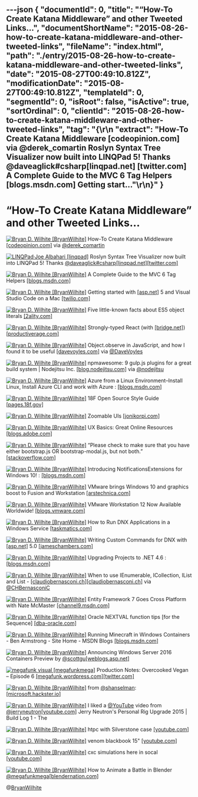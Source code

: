 ---json
{
  "documentId": 0,
  "title": "“How-To Create Katana Middleware” and other Tweeted Links…",
  "documentShortName": "2015-08-26-how-to-create-katana-middleware-and-other-tweeted-links",
  "fileName": "index.html",
  "path": "./entry/2015-08-26-how-to-create-katana-middleware-and-other-tweeted-links",
  "date": "2015-08-27T00:49:10.812Z",
  "modificationDate": "2015-08-27T00:49:10.812Z",
  "templateId": 0,
  "segmentId": 0,
  "isRoot": false,
  "isActive": true,
  "sortOrdinal": 0,
  "clientId": "2015-08-26-how-to-create-katana-middleware-and-other-tweeted-links",
  "tag": "{\r\n  \"extract\": \"How-To Create Katana Middleware [codeopinion.com]  via @derek_comartin Roslyn Syntax Tree Visualizer now built into LINQPad 5! Thanks @daveaglick#csharp[linqpad.net] [twitter.com]  A Complete Guide to the MVC 6 Tag Helpers [blogs.msdn.com]  Getting start...\"\r\n}"
}
---

# “How-To Create Katana Middleware” and other Tweeted Links…

[<img alt="Bryan D. Wilhite [BryanWilhite]" src="https://songhay.blob.core.windows.net/shared-social-twitter/BryanWilhite.jpeg">](http://songhayblog.azurewebsites.net/ "Bryan D. Wilhite [BryanWilhite]") How-To Create Katana Middleware [[codeopinion.com]](http://codeopinion.com/how-to-create-owin-middleware/) via [@derek_comartin](http://twitter.com/derek_comartin)

[<img alt="LINQPad·Joe Albahari [linqpad]" src="https://songhay.blob.core.windows.net/shared-social-twitter/linqpad.png">](http://www.linqpad.net/ "LINQPad·Joe Albahari [linqpad]") Roslyn Syntax Tree Visualizer now built into LINQPad 5! Thanks [@daveaglick](http://twitter.com/daveaglick)[#csharp](http://search.twitter.com/search?q=%23csharp)[[linqpad.net]](http://www.linqpad.net/download.aspx#beta5)[[twitter.com]](https://twitter.com/linqpad/status/635339614203412480/photo/1)

[<img alt="Bryan D. Wilhite [BryanWilhite]" src="https://songhay.blob.core.windows.net/shared-social-twitter/BryanWilhite.jpeg">](http://songhayblog.azurewebsites.net/ "Bryan D. Wilhite [BryanWilhite]") A Complete Guide to the MVC 6 Tag Helpers [[blogs.msdn.com]](http://blogs.msdn.com/b/cdndevs/archive/2015/08/06/a-complete-guide-to-the-mvc-6-tag-helpers.aspx)

[<img alt="Bryan D. Wilhite [BryanWilhite]" src="https://songhay.blob.core.windows.net/shared-social-twitter/BryanWilhite.jpeg">](http://songhayblog.azurewebsites.net/ "Bryan D. Wilhite [BryanWilhite]") Getting started with [[asp.net]](http://www.asp.net/) 5 and Visual Studio Code on a Mac [[twilio.com]](https://www.twilio.com/blog/2015/08/getting-started-with-asp-net-5-and-visual-studio-code-on-a-mac.html)

[<img alt="Bryan D. Wilhite [BryanWilhite]" src="https://songhay.blob.core.windows.net/shared-social-twitter/BryanWilhite.jpeg">](http://songhayblog.azurewebsites.net/ "Bryan D. Wilhite [BryanWilhite]") Five little-known facts about ES5 object literals [[2ality.com]](http://www.2ality.com/2015/08/object-literals-es5.html)

[<img alt="Bryan D. Wilhite [BryanWilhite]" src="https://songhay.blob.core.windows.net/shared-social-twitter/BryanWilhite.jpeg">](http://songhayblog.azurewebsites.net/ "Bryan D. Wilhite [BryanWilhite]") Strongly-typed React (with [[bridge.net]](http://Bridge.net)) [[productiverage.com]](http://www.productiverage.com/stronglytyped-react-with-bridgenet)

[<img alt="Bryan D. Wilhite [BryanWilhite]" src="https://songhay.blob.core.windows.net/shared-social-twitter/BryanWilhite.jpeg">](http://songhayblog.azurewebsites.net/ "Bryan D. Wilhite [BryanWilhite]") Object.observe in JavaScript, and how I found it to be useful [[davevoyles.com]](http://www.davevoyles.com/object-observe-in-javascript-and-how-i-found-it-to-be-useful/) via [@DaveVoyles](http://twitter.com/DaveVoyles)

[<img alt="Bryan D. Wilhite [BryanWilhite]" src="https://songhay.blob.core.windows.net/shared-social-twitter/BryanWilhite.jpeg">](http://songhayblog.azurewebsites.net/ "Bryan D. Wilhite [BryanWilhite]") npmawesome: 9 gulp.js plugins for a great build system | Nodejitsu Inc. [[blog.nodejitsu.com]](http://blog.nodejitsu.com) via [@nodejitsu](http://twitter.com/nodejitsu)

[<img alt="Bryan D. Wilhite [BryanWilhite]" src="https://songhay.blob.core.windows.net/shared-social-twitter/BryanWilhite.jpeg">](http://songhayblog.azurewebsites.net/ "Bryan D. Wilhite [BryanWilhite]") Azure from a Linux Environment–Install Linux, Install Azure CLI and work with Azure : [[blogs.msdn.com]](http://blogs.msdn.com/b/girishp/archive/2015/08/20/azure-from-a-linux-environment-install-linux-install-azure-cli-and-work-with-azure.aspx)

[<img alt="Bryan D. Wilhite [BryanWilhite]" src="https://songhay.blob.core.windows.net/shared-social-twitter/BryanWilhite.jpeg">](http://songhayblog.azurewebsites.net/ "Bryan D. Wilhite [BryanWilhite]") 18F Open Source Style Guide [[pages.18f.gov]](https://pages.18f.gov/open-source-guide/index.html)

[<img alt="Bryan D. Wilhite [BryanWilhite]" src="https://songhay.blob.core.windows.net/shared-social-twitter/BryanWilhite.jpeg">](http://songhayblog.azurewebsites.net/ "Bryan D. Wilhite [BryanWilhite]") Zoomable UIs [[jonikorpi.com]](http://www.jonikorpi.com/zoomable-ui-for-the-web/)

[<img alt="Bryan D. Wilhite [BryanWilhite]" src="https://songhay.blob.core.windows.net/shared-social-twitter/BryanWilhite.jpeg">](http://songhayblog.azurewebsites.net/ "Bryan D. Wilhite [BryanWilhite]") UX Basics: Great Online Resources [[blogs.adobe.com]](http://blogs.adobe.com/dreamweaver/2015/08/ux-basics-great-online-resources.html)

[<img alt="Bryan D. Wilhite [BryanWilhite]" src="https://songhay.blob.core.windows.net/shared-social-twitter/BryanWilhite.jpeg">](http://songhayblog.azurewebsites.net/ "Bryan D. Wilhite [BryanWilhite]") “Please check to make sure that you have either bootstrap.js OR bootstrap-modal.js, but not both.” [[stackoverflow.com]](http://stackoverflow.com/questions/13648979/bootstrap-modal-immediately-disappearing)

[<img alt="Bryan D. Wilhite [BryanWilhite]" src="https://songhay.blob.core.windows.net/shared-social-twitter/BryanWilhite.jpeg">](http://songhayblog.azurewebsites.net/ "Bryan D. Wilhite [BryanWilhite]") Introducing NotificationsExtensions for Windows 10! : [[blogs.msdn.com]](http://blogs.msdn.com/b/tiles_and_toasts/archive/2015/08/20/introducing-notificationsextensions-for-windows-10.aspx)

[<img alt="Bryan D. Wilhite [BryanWilhite]" src="https://songhay.blob.core.windows.net/shared-social-twitter/BryanWilhite.jpeg">](http://songhayblog.azurewebsites.net/ "Bryan D. Wilhite [BryanWilhite]") VMware brings Windows 10 and graphics boost to Fusion and Workstation [[arstechnica.com]](http://arstechnica.com/information-technology/2015/08/vmware-brings-windows-10-and-graphics-boost-to-fusion-and-workstation/)

[<img alt="Bryan D. Wilhite [BryanWilhite]" src="https://songhay.blob.core.windows.net/shared-social-twitter/BryanWilhite.jpeg">](http://songhayblog.azurewebsites.net/ "Bryan D. Wilhite [BryanWilhite]") VMware Workstation 12 Now Available Worldwide! [[blogs.vmware.com]](https://blogs.vmware.com/workstation/2015/08/vmware-workstation-12-now-available-worldwide.html)

[<img alt="Bryan D. Wilhite [BryanWilhite]" src="https://songhay.blob.core.windows.net/shared-social-twitter/BryanWilhite.jpeg">](http://songhayblog.azurewebsites.net/ "Bryan D. Wilhite [BryanWilhite]") How to Run DNX Applications in a Windows Service [[taskmatics.com]](http://taskmatics.com/blog/run-dnx-applications-windows-service/)

[<img alt="Bryan D. Wilhite [BryanWilhite]" src="https://songhay.blob.core.windows.net/shared-social-twitter/BryanWilhite.jpeg">](http://songhayblog.azurewebsites.net/ "Bryan D. Wilhite [BryanWilhite]") Writing Custom Commands for DNX with [[asp.net]](http://www.asp.net/) 5.0 [[jameschambers.com]](http://jameschambers.com/2015/08/writing-custom-commands-for-dnx-with-asp-net-5-0/)

[<img alt="Bryan D. Wilhite [BryanWilhite]" src="https://songhay.blob.core.windows.net/shared-social-twitter/BryanWilhite.jpeg">](http://songhayblog.azurewebsites.net/ "Bryan D. Wilhite [BryanWilhite]") Upgrading Projects to .NET 4.6 : [[blogs.msdn.com]](http://blogs.msdn.com/b/cdndevs/archive/2015/08/20/upgrading-projects-to-net-4-6.aspx)

[<img alt="Bryan D. Wilhite [BryanWilhite]" src="https://songhay.blob.core.windows.net/shared-social-twitter/BryanWilhite.jpeg">](http://songhayblog.azurewebsites.net/ "Bryan D. Wilhite [BryanWilhite]") When to use IEnumerable, ICollection, IList and List - [[claudiobernasconi.ch]](http://www.claudiobernasconi.ch/2013/07/22/when-to-use-ienumerable-icollection-ilist-and-list/)[[claudiobernasconi.ch]](http://www.claudiobernasconi.ch/2013/07/22/when-to-use-ienumerable-icollection-ilist-and-list/) via [@CHBernasconiC](http://twitter.com/CHBernasconiC)

[<img alt="Bryan D. Wilhite [BryanWilhite]" src="https://songhay.blob.core.windows.net/shared-social-twitter/BryanWilhite.jpeg">](http://songhayblog.azurewebsites.net/ "Bryan D. Wilhite [BryanWilhite]") Entity Framework 7 Goes Cross Platform with Nate McMaster [[channel9.msdn.com]](https://channel9.msdn.com/Blogs/Seth-Juarez/Entity-Framework-7-Goes-Cross-Platform-with-Nate-McMaster)

[<img alt="Bryan D. Wilhite [BryanWilhite]" src="https://songhay.blob.core.windows.net/shared-social-twitter/BryanWilhite.jpeg">](http://songhayblog.azurewebsites.net/ "Bryan D. Wilhite [BryanWilhite]") Oracle NEXTVAL function tips [for the Sequence] [[dba-oracle.com]](http://www.dba-oracle.com/t_oracle_nextval_function.htm)

[<img alt="Bryan D. Wilhite [BryanWilhite]" src="https://songhay.blob.core.windows.net/shared-social-twitter/BryanWilhite.jpeg">](http://songhayblog.azurewebsites.net/ "Bryan D. Wilhite [BryanWilhite]") Running Minecraft in Windows Containers - Ben Armstrong - Site Home - MSDN Blogs [[blogs.msdn.com]](http://blogs.msdn.com/b/virtual_pc_guy/archive/2015/08/20/running-minecraft-in-windows-containers.aspx)

[<img alt="Bryan D. Wilhite [BryanWilhite]" src="https://songhay.blob.core.windows.net/shared-social-twitter/BryanWilhite.jpeg">](http://songhayblog.azurewebsites.net/ "Bryan D. Wilhite [BryanWilhite]") Announcing Windows Server 2016 Containers Preview by [@scottgu](http://twitter.com/scottgu)[[weblogs.asp.net]](http://weblogs.asp.net/scottgu/announcing-windows-server-2016-containers-preview)

[<img alt="megafunk visual [megafunkmega]" src="https://songhay.blob.core.windows.net/shared-social-twitter/megafunkmega.jpg">](http://megafunk.com/ "megafunk visual [megafunkmega]") Production Notes: Overcooked Vegan – Episode 6 [[megafunk.wordpress.com]](https://megafunk.wordpress.com/2015/08/26/production-notes-overcooked-vegan-episode-6/)[[twitter.com]](https://twitter.com/megafunkmega/status/636671467233476608/photo/1)

[<img alt="Bryan D. Wilhite [BryanWilhite]" src="https://songhay.blob.core.windows.net/shared-social-twitter/BryanWilhite.jpeg">](http://songhayblog.azurewebsites.net/ "Bryan D. Wilhite [BryanWilhite]") from [@shanselman](http://twitter.com/shanselman): [[microsoft.hackster.io]](https://microsoft.hackster.io/en-US)

[<img alt="Bryan D. Wilhite [BryanWilhite]" src="https://songhay.blob.core.windows.net/shared-social-twitter/BryanWilhite.jpeg">](http://songhayblog.azurewebsites.net/ "Bryan D. Wilhite [BryanWilhite]") I liked a [@YouTube](http://twitter.com/YouTube) video from [@jerryneutron](http://twitter.com/jerryneutron)[[youtube.com]](https://www.youtube.com/watch?v=ifqNuh5dYIQ&feature=youtu.be&a) Jerry Neutron's Personal Rig Upgrade 2015 | Build Log 1 - The

[<img alt="Bryan D. Wilhite [BryanWilhite]" src="https://songhay.blob.core.windows.net/shared-social-twitter/BryanWilhite.jpeg">](http://songhayblog.azurewebsites.net/ "Bryan D. Wilhite [BryanWilhite]") htpc with Silverstone case [[youtube.com]](https://www.youtube.com/watch?v=TYEqd3UiIbk)

[<img alt="Bryan D. Wilhite [BryanWilhite]" src="https://songhay.blob.core.windows.net/shared-social-twitter/BryanWilhite.jpeg">](http://songhayblog.azurewebsites.net/ "Bryan D. Wilhite [BryanWilhite]") venom blackbook 15" [[youtube.com]](https://www.youtube.com/watch?v=q_6KtELVbdk)

[<img alt="Bryan D. Wilhite [BryanWilhite]" src="https://songhay.blob.core.windows.net/shared-social-twitter/BryanWilhite.jpeg">](http://songhayblog.azurewebsites.net/ "Bryan D. Wilhite [BryanWilhite]") cxc simulations here in socal [[youtube.com]](https://www.youtube.com/watch?v=6vcMaVDK41g)

[<img alt="Bryan D. Wilhite [BryanWilhite]" src="https://songhay.blob.core.windows.net/shared-social-twitter/BryanWilhite.jpeg">](http://songhayblog.azurewebsites.net/ "Bryan D. Wilhite [BryanWilhite]") How to Animate a Battle in Blender [@megafunkmega](http://twitter.com/megafunkmega)[[blendernation.com]](http://www.blendernation.com/2015/08/20/how-to-animate-a-battle-in-blender/)

@[BryanWilhite](https://twitter.com/BryanWilhite)
